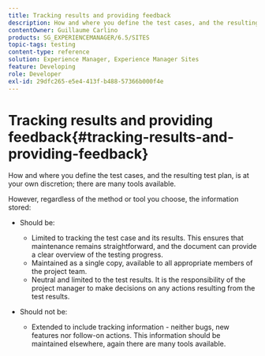 ```yaml
---
title: Tracking results and providing feedback
description: How and where you define the test cases, and the resulting test plan, is at your own discretion
contentOwner: Guillaume Carlino
products: SG_EXPERIENCEMANAGER/6.5/SITES
topic-tags: testing
content-type: reference
solution: Experience Manager, Experience Manager Sites
feature: Developing
role: Developer
exl-id: 29dfc265-e5e4-413f-b488-57366b000f4e
---
```

# Tracking results and providing feedback{#tracking-results-and-providing-feedback}

How and where you define the test cases, and the resulting test plan, is at your own discretion; there are many tools available.

However, regardless of the method or tool you choose, the information stored:

* Should be:

    * Limited to tracking the test case and its results. This ensures that maintenance remains straightforward, and the document can provide a clear overview of the testing progress.
    * Maintained as a single copy, available to all appropriate members of the project team.
    * Neutral and limited to the test results. It is the responsibility of the project manager to make decisions on any actions resulting from the test results.

* Should not be:

    * Extended to include tracking information - neither bugs, new features nor follow-on actions. This information should be maintained elsewhere, again there are many tools available.
